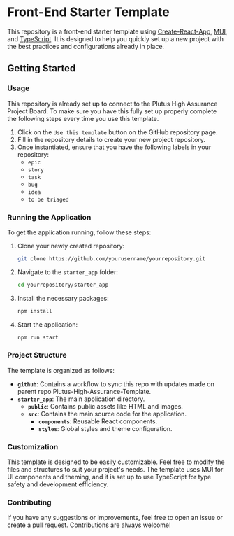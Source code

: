 # Front-End Starter Template

This repository is a front-end starter template using [Create-React-App](https://create-react-app.dev/docs/getting-started/), [MUI](https://mui.com/material-ui/?srsltid=AfmBOor8atqstNDKO2OzksylVmtqlECvFemwfAsohhkekSWlAHXt_56b), and [TypeScript](https://www.typescriptlang.org/). It is designed to help you quickly set up a new project with the best practices and configurations already in place.

## Getting Started

### Usage 
This repository is already set up to connect to the Plutus High Assurance Project Board. To make sure you have this fully set up properly complete the following steps every time you use this template. 

1. Click on the `Use this template` button on the GitHub repository page.
2. Fill in the repository details to create your new project repository.
3. Once instantiated, ensure that you have the following labels in your repository:
    - `epic`
    - `story`
    - `task`
    - `bug`
    - `idea`
    - `to be triaged`

### Running the Application

To get the application running, follow these steps:

1. Clone your newly created repository:
    ```bash
    git clone https://github.com/yourusername/yourrepository.git
    ```

2. Navigate to the `starter_app` folder:
    ```bash
    cd yourrepository/starter_app
    ```

3. Install the necessary packages:
    ```bash
    npm install
    ```

4. Start the application:
    ```bash
    npm run start
    ```

### Project Structure

The template is organized as follows:

- **`github`**: Contains a workflow to sync this repo with updates made on parent repo Plutus-High-Assurance-Template.
- **`starter_app`**: The main application directory.
    - **`public`**: Contains public assets like HTML and images.
    - **`src`**: Contains the main source code for the application.
        - **`components`**: Reusable React components.
        - **`styles`**: Global styles and theme configuration.
    

### Customization

This template is designed to be easily customizable. Feel free to modify the files and structures to suit your project's needs. The template uses MUI for UI components and theming, and it is set up to use TypeScript for type safety and development efficiency.

### Contributing

If you have any suggestions or improvements, feel free to open an issue or create a pull request. Contributions are always welcome!

